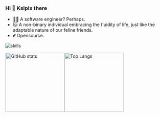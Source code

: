 ### Hi 👋 Kslpix there 

- 👩‍💻 A software engineer? Perhaps.
- 🐱 A non-binary individual embracing the fluidity of life, just like the adaptable nature of our feline friends.
- 💕 Opensource.

![skills](https://skillicons.dev/icons?i=bash,cloudflare,docker,git,github,linux,md,ps,py,raspberrypi,vscode,fastapi,pytorch,vim)

<img src="https://github-readme-stats-one-bice.vercel.app/api?username=Kslpix&count_private=true&theme=transparent&show_icons=true&include_all_commits=true&role=OWNER,ORGANIZATION_MEMBER,COLLABORATOR" alt="GitHub stats" height="185px" /><img src="https://github-readme-stats-one-bice.vercel.app/api/top-langs/?username=Kslpix&layout=compact&langs_count=8&theme=transparent&role=OWNER,ORGANIZATION_MEMBER" alt="Top Langs" height="185px" />
